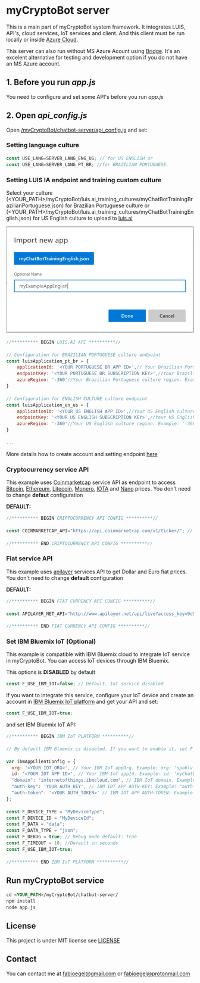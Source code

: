 # myCryptoBot server

This is a main part of myCryptoBot system framework. It integrates LUIS, API's, cloud services, IoT services and client. And this client must be run locally or inside [Azure Cloud](https://azure.microsoft.com/en-us/).

This server can also run without MS Azure Acount using [Bridge](/bridge/). It's an excelent alternative for testing and development option if you do not have an MS Azure account.

## 1. Before you run _app.js_

You need to configure and set some API's before you run _app.js_

## 2. Open _api_config.js_

Open [<YOUR PATH>/myCryptoBot/chatbot-server/api_config.js](/chatbot-server/api_config.js) and set:

### Setting language culture

```javascript
const USE_LANG=SERVER_LANG_ENG_US; // for US ENGLISH or
const USE_LANG=SERVER_LANG_PT_BR; //for BRAZILIAN PORTUGUESE.
```

### Setting LUIS IA endpoint and training custom culture

Select your culture (<YOUR_PATH>/myCryptoBot/luis.ai_training_cultures/myChatBotTrainingBrazilianPortuguese.json) for Brazilian Portuguese culture or (<YOUR_PATH>/myCryptoBot/luis.ai_training_cultures/myChatBotTrainingEnglish.json) for US English culture to upload to [luis.ai](https://www.luis.ai)

<p align="center">
  <img src="/docs/images/image004.png">
</p>

```javascript
//********** BEGIN LUIS.AI API **********//

// Configuration for BRAZILIAN PORTUGUESE culture endpoint
const luisApplication_pt_br = {
    applicationId: '<YOUR PORTUGUESE BR APP ID>',// Your Brazilian Portuguese culture AppId. Example: 'f220162c-a4f2-475c-804d-4d39b0e1c3ae'
    endpointKey: '<YOUR PORTUGUESE BR SUBSCRIPTION KEY>',//Your Brazilian Portuguese culture subscriptionKey. Example: '21a2efcb7cdfec03f65c33811b682581'
    azureRegion: '-360'//Your Brazilian Portuguese culture region. Example: '-360'
}

// Configuration for ENGLISH CULTURE culture endpoint
const luisApplication_en_us = {
    applicationId: '<YOUR US ENGLISH APP ID>',//Your US English culture appId. Example: 'ad1080a3-3cfc-4951-e132-48a3fcccc912'
    endpointKey: '<YOUR US ENGLISH SUBSCRIPTION KEY>',//Your US English culture subscriptionKey. Example: '31b0efcb7cdf4c03a65c33800d684582'
    azureRegion: '-360'//Your US English culture region. Example: '-360'
}

...

```

More details how to create account and setting endpoint [here](/luis.ai_training_cultures/README.md)

### Cryptocurrency service API

This example uses [Coinmarketcap](https://coinmarketcap.com) service API as endpoint to access [Bitcoin](https://bitcoin.org/en/), [Ethereum](https://www.ethereum.org), [Litecoin](https://litecoin.org), [Monero](https://web.getmonero.org), [IOTA](https://www.iota.org) and [Nano](https://nano.org/en) prices. You don't need to change **defaut** configuration

**DEFAULT:**

```javascript
//********** BEGIN CRIPTOCURRENCY API CONFIG **********//

const COINMARKETCAP_API="https://api.coinmarketcap.com/v1/ticker/"; // You don't need change this

//********** END CRIPTOCURRENCY API CONFIG **********//
```

### Fiat service API

This example uses [apilayer](http://www.apilayer.net/) services API to get Dollar and Euro fiat prices. You don't need to change **default** configuration

**DEFAULT:**

```javascript
//********** BEGIN FIAT CURRENCY API CONFIG **********//

const APILAYER_NET_API="http://www.apilayer.net/api/live?access_key=9d58753a7da5cc911f6d8f61410ca0cb&format=1"; // You don't need to change this

//********** END FIAT CURRENCY API CONFIG **********//
```

### Set IBM Bluemix IoT (Optional)

This example is compatible with IBM Bluemix cloud to integrate IoT service in myCryptoBot. You can access IoT devices through IBM Bluemix.

This options is **DISABLED** by default

```javascript
const F_USE_IBM_IOT=false; // Default. IoT service disabled
```

If you want to integrate this service, configure your IoT device and create an account in [IBM Bluemix IoT platform](https://www.ibm.com/cloud/internet-of-things) and get your API and set:

```javascript
const F_USE_IBM_IOT=true;
```
and set IBM Bluemix IoT API:

```javascript
//********** BEGIN IBM IoT PLATFORM **********//

// By default IBM Bluemix is disabled. If you want to enable it, set F_USE_IBM_IOT=true and configure your IoT device to interact with myCryptoBot service.

var ibmAppClientConfig = {
  org: '<YOUR IOT_ORG>', // Your IBM IoT appOrg. Example: org: 'spo6lv'
  id: '<YOUR IOT APP ID>', // Your IBM IoT appId. Example: id: 'myChatbotIoTApp'
  "domain": "internetofthings.ibmcloud.com", // IBM IoT domain. Example: "domain": "internetofthings.ibmcloud.com"
  "auth-key": 'YOUR AUTH_KEY', // IBM IOT APP AUTH-KEY: Example: "auth-key": 'a-spo6lv-mjsl7q0huh'
  "auth-token": '<YOUR AUTH_TOKEN>' // IBM IOT APP AUTH-TOKEN: Example: "auth-token": 's_-fcasM2E4hMWh2UO'
};

const F_DEVICE_TYPE = "MyDeviceType";
const F_DEVICE_ID = "MyDeviceId";
const F_DATA = "data";
const F_DATA_TYPE = "json";
const F_DEBUG = true; // Debug mode default: true
const F_TIMEOUT = 10; //Default in seconds
const F_USE_IBM_IOT=true;

//********** END IBM IoT PLATFORM **********//
```

## Run myCryptoBot service

```markdown
cd <YOUR_PATH>/myCryptoBot/chatbot-server/
npm install
node app.js
```

## License

This project is under MIT license see [LICENSE](/LICENSE)

## Contact

You can contact me at [fabioegel@gmail.com](mailto:fabioegel@gmail.com) or [fabioegel@protonmail.com](mailto:fabioegel@protonmail.com)


